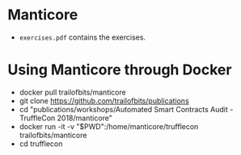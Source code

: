 # Manticore

- `exercises.pdf` contains the exercises.

# Using Manticore through Docker

- docker pull trailofbits/manticore
- git clone https://github.com/trailofbits/publications 
- cd "publications/workshops/Automated Smart Contracts Audit - TruffleCon 2018/manticore"
- docker run -it -v "$PWD":/home/manticore/trufflecon trailofbits/manticore
- cd trufflecon

